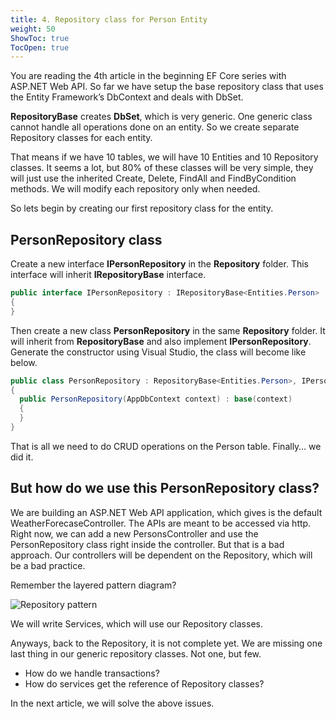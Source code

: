 ```yaml
---
title: 4. Repository class for Person Entity
weight: 50
ShowToc: true
TocOpen: true
---
```


You are reading the 4th article in the beginning EF Core series with ASP.NET Web API. So far we have setup the base repository class that uses the Entity Framework’s DbContext and deals with DbSet<Entity>.

**RepositoryBase<Person>** creates **DbSet<Person>**, which is very generic. One generic class cannot handle all operations done on an entity. So we create separate Repository classes for each entity.

That means if we have 10 tables, we will have 10 Entities and 10 Repository classes. It seems a lot, but 80% of these classes will be very simple, they will just use the inherited Create, Delete, FindAll and FindByCondition methods. We will modify each repository only when needed.

So lets begin by creating our first repository class for the entity.

## PersonRepository class

Create a new interface **IPersonRepository** in the **Repository** folder. This interface will inherit **IRepositoryBase<Person>** interface.

```cs
public interface IPersonRepository : IRepositoryBase<Entities.Person>
{
}
```

Then create a new class **PersonRepository** in the same **Repository** folder. It will inherit from **RepositoryBase<Person>** and also implement **IPersonRepository**. Generate the constructor using Visual Studio, the class will become like below.

```cs
public class PersonRepository : RepositoryBase<Entities.Person>, IPersonRepository
{
  public PersonRepository(AppDbContext context) : base(context)
  {
  }
}
```

That is all we need to do CRUD operations on the Person table. Finally… we did it.

## But how do we use this PersonRepository class?

We are building an ASP.NET Web API application, which gives is the default WeatherForecaseController. The APIs are meant to be accessed via http. Right now, we can add a new PersonsController and use the PersonRepository class right inside the controller. But that is a bad approach. Our controllers will be dependent on the Repository, which will be a bad practice.

Remember the layered pattern diagram?

![Repository pattern](/images/Repository-pattern.jpg "Repository pattern")

We will write Services, which will use our Repository classes.

Anyways, back to the Repository, it is not complete yet. We are missing one last thing in our generic repository classes. Not one, but few.

- How do we handle transactions?
- How do services get the reference of Repository classes?

In the next article, we will solve the above issues.